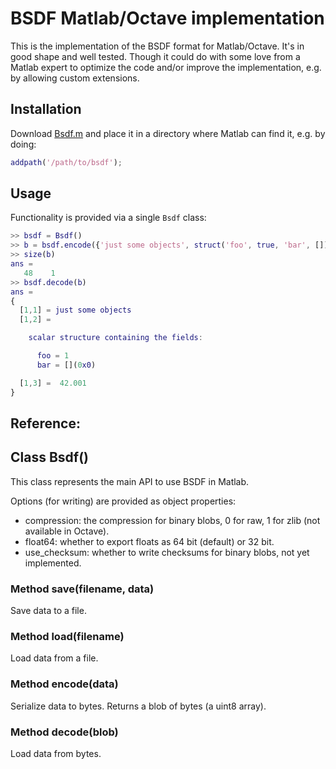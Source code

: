 # BSDF Matlab/Octave implementation

This is the implementation of the BSDF format for Matlab/Octave. It's
in good shape and well tested. Though it could do with some love from 
a Matlab expert to optimize the code and/or improve the implementation,
e.g. by allowing custom extensions.


## Installation

Download [Bsdf.m](Bsdf.m) and place it in a directory where Matlab can find it,
e.g. by doing:

```matlab
addpath('/path/to/bsdf');
```


## Usage

Functionality is provided via a single `Bsdf` class:

```matlab
>> bsdf = Bsdf()
>> b = bsdf.encode({'just some objects', struct('foo', true, 'bar', []), 42.001});
>> size(b)
ans =
   48    1
>> bsdf.decode(b)
ans =
{
  [1,1] = just some objects
  [1,2] =

    scalar structure containing the fields:

      foo = 1
      bar = [](0x0)

  [1,3] =  42.001
}
```


## Reference:
    

## Class Bsdf<span class='sig'>()</span>

This class represents the main API to use BSDF in Matlab.

Options (for writing) are provided as object properties:
    
* compression: the compression for binary blobs, 0 for raw, 1 for zlib
  (not available in Octave).
* float64: whether to export floats as 64 bit (default) or 32 bit.
* use_checksum: whether to write checksums for binary blobs, not yet
  implemented.


### Method save<span class='sig'>(filename, data)</span>

Save data to a file.


### Method load<span class='sig'>(filename)</span>

Load data from a file.


### Method encode<span class='sig'>(data)</span>

Serialize data to bytes. Returns a blob of bytes (a uint8 array).


### Method decode<span class='sig'>(blob)</span>

Load data from bytes.
